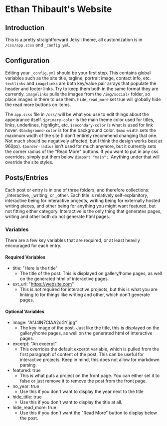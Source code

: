 # Ethan Thibault's Website

## Introduction

This is a pretty straightforward Jekyll theme, all customization is in `/css/app.scss` and `_config.yml`. 

## Configuration

Editing your `_config.yml` should be your first step. This contains global variables such as the site title, tagline, portrait image, contact info, etc. `textlinks` and `imagelinks` are both key/value pair arrays that populate the header and footer links. Try to keep them both in the same format they are currently. `imagelinks` pulls the images from the `/img/social/` folder, so place images in there to use them. `hide_read_more` set true will globally hide the read more buttons on items.

The `app.scss` file in `/css/` will be what you use to edit things about the appearance itself. `$primary-color` is the main theme color used for titles, links, underlines, highlight, etc. `$secondary-color` is what is used for link hover. `$background-color` is for the background color. `$max-width` sets the maximum width of the site (I don't entirely recommend changing that one. Not much should be negatively affected, but I think the design works best at 960px). `$border-radius` isn't used for much anymore, but it currently sets the corner radius of the "Read More" buttons. If you want to put in any css overrides, simply put them below `@import "main";`. Anything under that will override the site styles. 

## Posts/Entries

Each post or entry is in one of three folders, and therefore collections: _interactive, _writing, or _other. Each title is relatively self-explanitory, interactive being for interactive projects, writing being for externally hosted writing pieces, and other being for anything you might want featured, but not fitting either category. Interactive is the only thing that generates pages, writing and other both do not generate html pages. 

### Variables

There are a few key variables that are required, or at least heavily encouraged for each entry. 

#### Required Variables

* title: "Here is the title"
  - The title of the post. This is displayed on gallery/home pages, as well on the generated html of interactive pages.
* ext_url: "https://website.com"
  - This is *not* required for interactive projects, but this is what you are linking to for things like writing and other, which don't generate pages.

#### Optional Variables

* image: "AfJ4lN7CIAA2oGY.jpg"
  - The key image of the post. Just like the title, this is displayed on the gallery/home pages, as well on the generated html of interactive pages.
* excerpt: "An excerpt"
  - This overrides the default excerpt variable, which is pulled from the first paragraph of content of the post. This can be useful for interactive projects. Keep in mind, this does not allow for markdown parsing.
* featured: true
  - This is what puts a project on the front page. You can either set it to false or just remove it to remove the post from the front page. 
* no_year: true
  - Use this if you don't want to display the year next to the title
* hide_title: true
  - Use this if you don't want to display the title at all. 
* hide_read_more: true
  - Use this if you don't want the "Read More" button to display below the post. 



